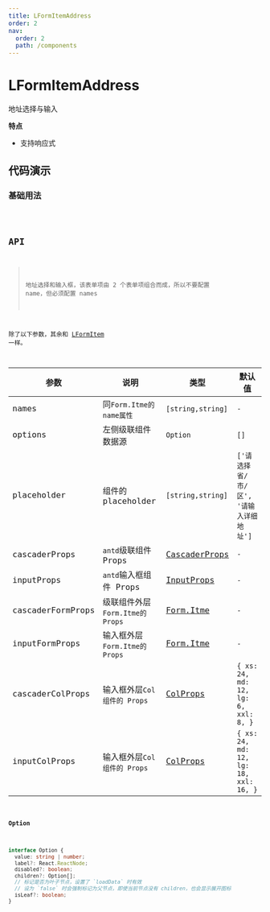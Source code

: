 ```yaml
---
title: LFormItemAddress
order: 2
nav:
  order: 2
  path: /components
---
```


# LFormItemAddress

地址选择与输入

**特点**

- 支持响应式

## 代码演示

### 基础用法

<code src='./demos/Demo1.tsx'>

## API

> 地址选择和输入框，该表单项由 2 个表单项组合而成，所以不要配置 name，但必须配置 names

除了以下参数，其余和 [LFormItem](/components/form-item) 一样。

| 参数 | 说明 | 类型 | 默认值 |
| --- | --- | --- | --- |
| names | 同`Form.Itme的name属性` | `[string,string]` | `-` |
| options | 左侧级联组件数据源 | `Option` | `[]` |
| placeholder | 组件的 placeholder | `[string,string]` | `['请选择省/市/区', '请输入详细地址']` |
| cascaderProps | `antd`级联组件 Props | [CascaderProps](https://4x.ant.design/components/cascader-cn/#API) | `-` |
| inputProps | `antd`输入框组件 Props | [InputProps](https://4x.ant.design/components/input-cn/#API) | `-` |
| cascaderFormProps | 级联组件外层`Form.Itme的 Props` | [Form.Itme](https://4x.ant.design/components/input-cn/#API) | `-` |
| inputFormProps | 输入框外层`Form.Itme的 Props` | [Form.Itme](https://4x.ant.design/components/input-cn/#API) | `-` |
| cascaderColProps | 输入框外层`Col组件的 Props` | [ColProps](https://4x.ant.design/components/grid-cn/#Col) | `{ xs: 24, md: 12, lg: 6, xxl: 8, }` |
| inputColProps | 输入框外层`Col 组件的 Props` | [ColProps](https://4x.ant.design/components/grid-cn/#Col) | `{ xs: 24, md: 12, lg: 18, xxl: 16, }` |

#### Option

```ts
interface Option {
  value: string | number;
  label?: React.ReactNode;
  disabled?: boolean;
  children?: Option[];
  // 标记是否为叶子节点，设置了 `loadData` 时有效
  // 设为 `false` 时会强制标记为父节点，即使当前节点没有 children，也会显示展开图标
  isLeaf?: boolean;
}
```
